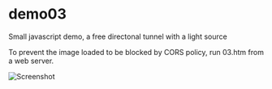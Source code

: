 # demo03
Small javascript demo, a free directonal tunnel with a light source

To prevent the image loaded to be blocked by CORS policy, run 03.htm from a web server.

![Screenshot](demo03/blob/master/img/scrnshot1.png)